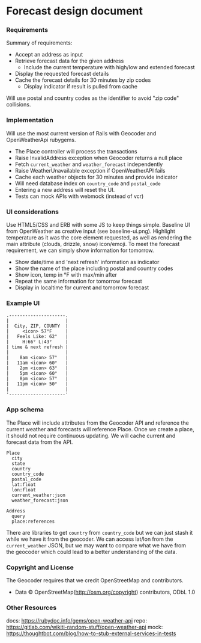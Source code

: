 # Forecast design document

### Requirements

Summary of requirements:

- Accept an address as input
- Retrieve forecast data for the given address
  - Include the current temperature with high/low and extended forecast
- Display the requested forecast details
- Cache the forecast details for 30 minutes by zip codes
  - Display indicator if result is pulled from cache

Will use postal and country codes as the identifier to avoid "zip code" collisions.

### Implementation

Will use the most current version of Rails with Geocoder and OpenWeatherApi rubygems.

- The Place controller will process the transactions
- Raise InvalidAddress exception when Geocoder returns a null place
- Fetch `current_weather` and `weather_forecast` independently
- Raise WeatherUnavailable exception if OpenWeatherAPI fails
- Cache each weather objects for 30 minutes and provide indicator
- Will need database index on `country_code` and `postal_code`
- Entering a new address will reset the UI.
- Tests can mock APIs with webmock (instead of vcr)

### UI considerations

Use HTML5/CSS and ERB with some JS to keep things simple.
Baseline UI from OpenWeather as creative input (see baseline-ui.png).
Highlight temperature as it was the core element requested, as well as
rendering the main attribute (clouds, drizzle, snow) icon/emoji.
To meet the forecast requirement, we can simply show information for tomorrow.

- Show date/time and 'next refresh' information as indicator
- Show the name of the place including postal and country codes
- Show icon, temp in °F with max/min after
- Repeat the same information for tomorrow forecast
- Display in localtime for current and tomorrow forecast

### Example UI

```
.---------------------.
|                     |
|  City, ZIP, COUNTY  |
|     <icon> 57°F     |
|   Feels Like: 62°   |
|     H:66° L:43°     |
| time & next refresh |
|                     |
|    8am <icon> 57°   |
|   11am <icon> 60°   |
|    2pm <icon> 63°   |
|    5pm <icon> 60°   |
|    8pm <icon> 57°   |
|   11pm <icon> 50°   |
|                     |
'---------------------'
```

### App schema

The Place will include attributes from the Geocoder API and
reference the current weather and forecasts will reference Place.
Once we create a place, it should not require continuous updating.
We will cache current and forecast data from the API.

```
Place
  city
  state
  country
  country_code
  postal_code
  lat:float
  lon:float
  current_weather:json
  weather_forecast:json

Address
  query
  place:references 
```

There are libraries to get `country` from `country_code`
but we can just stash it while we have it from the geocoder.
We can access lat/lon from the `current_weather` JSON,
but we may want to compare what we have from the geocoder
which could lead to a better understanding of the data.

### Copyright and License

The Geocoder requires that we credit OpenStreetMap and contributors.
- Data © OpenStreetMap(http://osm.org/copyright) contributors, ODbL 1.0

### Other Resources

docs: https://rubydoc.info/gems/open-weather-api
repo: https://gitlab.com/wikiti-random-stuff/open-weather-api
mock: https://thoughtbot.com/blog/how-to-stub-external-services-in-tests
